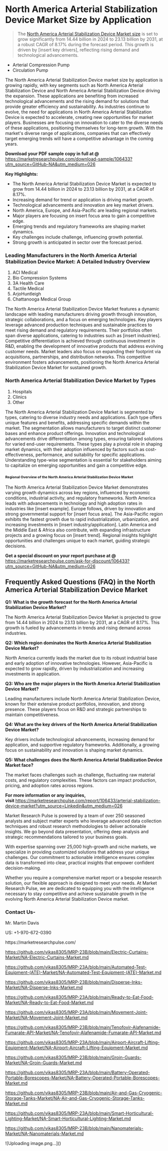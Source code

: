 <h1>North America Arterial Stabilization Device Market&nbsp;Size by Application</h1><blockquote><p>The <a href="https://marketresearchpulse.com/download-sample/106433?utm_source=GitHub-NA&amp;utm_medium=026">North America Arterial Stabilization Device Market size</a> is set to grow significantly from 14.44 billion in 2024 to 23.13 billion by 2031, at a robust CAGR of 8.17% during the forecast period. This growth is driven by [insert key drivers], reflecting rising demand and technological advancements.</p></blockquote><ul><li>Arterial Compression Pump<li> Circulation Pump</li></ul><p>The North America Arterial Stabilization Device market size by application is growing rapidly, with key segments such as North America Arterial Stabilization Device and North America Arterial Stabilization Device driving the expansion. These applications are benefiting from increased technological advancements and the rising demand for solutions that provide greater efficiency and sustainability. As industries continue to evolve, the need for applications in North America Arterial Stabilization Device is expected to accelerate, creating new opportunities for market players. Businesses are focusing on innovation to cater to the diverse needs of these applications, positioning themselves for long-term growth. With the market's diverse range of applications, companies that can effectively target emerging trends will have a competitive advantage in the coming years.</p><p><strong>Download your PDF sample copy in full at @ </strong><a href="https://marketresearchpulse.com/download-sample/106433?utm_source=GitHub-NA&amp;utm_medium=026">https://marketresearchpulse.com/download-sample/106433?utm_source=GitHub-NA&amp;utm_medium=026</a></p><p><strong>Key Highlights: </strong></p><ul><li>The North America Arterial Stabilization Device Market is expected to grow from 14.44 billion in 2024 to 23.13 billion by 2031, at a CAGR of 8.17%.</li><li>Increasing demand for trend or application is driving market growth.</li><li>Technological advancements and innovation are key market drivers.</li><li>North America, Europe, and Asia-Pacific are leading regional markets.</li><li>Major players are focusing on insert focus area to gain a competitive edge.</li><li>Emerging trends and regulatory frameworks are shaping market dynamics.</li><li>Key challenges include challenge, influencing growth potential.</li><li>Strong growth is anticipated in sector over the forecast period.</li></ul><h3>Leading Manufacturers in the North America Arterial Stabilization Device Market: A Detailed Industry Overview</h3><ol><li>ACI Medical</li><li>Bio Compression Systems</li><li>3A Health Care</li><li>Tactile Medical</li><li>ArjoHuntleigh</li><li>Chattanooga Medical Group</li></ol><div class="flex max-w-full flex-col flex-grow"><div class="min-h-8 text-message flex w-full flex-col items-end gap-2 whitespace-normal break-words [.text-message+&amp;]:mt-5" dir="auto" data-message-author-role="assistant" data-message-id="fd8432e4-4910-450d-b182-61b7bfb0a01f" data-message-model-slug="gpt-4o"><div class="flex w-full flex-col gap-1 empty:hidden first:pt-[3px]"><div class="markdown prose w-full break-words dark:prose-invert light"><p>The North America Arterial Stabilization Device Market features a dynamic landscape with leading manufacturers driving growth through innovation, strategic collaborations, and a focus on emerging technologies. Key players leverage advanced production techniques and sustainable practices to meet rising demand and regulatory requirements. Their portfolios often span diverse applications, catering to industries such as [insert industries]. Competitive differentiation is achieved through continuous investment in R&amp;D, enabling the development of innovative products that address evolving customer needs. Market leaders also focus on expanding their footprint via acquisitions, partnerships, and distribution networks. This competitive environment fosters advancements, positioning the North America Arterial Stabilization Device Market for sustained growth.</p></div></div></div></div><h3>North America Arterial Stabilization Device Market by Types</h3><ol><li>Hospitals<li> Clinics<li> Other</li></ol><div class="flex max-w-full flex-col flex-grow"><div class="min-h-8 text-message flex w-full flex-col items-end gap-2 whitespace-normal break-words [.text-message+&amp;]:mt-5" dir="auto" data-message-author-role="assistant" data-message-id="084470be-0bb7-4664-bddf-5156b4f41249" data-message-model-slug="gpt-4o-mini"><div class="flex w-full flex-col gap-1 empty:hidden first:pt-[3px]"><div class="markdown prose w-full break-words dark:prose-invert light"><p>The North America Arterial Stabilization Device Market is segmented by types, catering to diverse industry needs and applications. Each type offers unique features and benefits, addressing specific demands within the market. The segmentation allows manufacturers to target distinct customer bases and enhance product offerings. Innovation and technological advancements drive differentiation among types, ensuring tailored solutions for varied end-user requirements. These types play a pivotal role in shaping market dynamics, with their adoption influenced by factors such as cost-effectiveness, performance, and suitability for specific applications. Understanding type-wise segmentation is essential for stakeholders aiming to capitalize on emerging opportunities and gain a competitive edge.</p></div></div></div></div><h3><span style="font-size: 11px;">Regional Overview of the North America Arterial Stabilization Device Market</span></h3><div class="flex max-w-full flex-col flex-grow"><div class="min-h-8 text-message flex w-full flex-col items-end gap-2 whitespace-normal break-words [.text-message+&amp;]:mt-5" dir="auto" data-message-author-role="assistant" data-message-id="e9038762-ce64-4e30-91c9-9bd413514231" data-message-model-slug="gpt-4o-mini"><div class="flex w-full flex-col gap-1 empty:hidden first:pt-[3px]"><div class="markdown prose w-full break-words dark:prose-invert light"><p>The North America Arterial Stabilization Device Market demonstrates varying growth dynamics across key regions, influenced by economic conditions, industrial activity, and regulatory frameworks. North America leads with advancements in technology and high adoption rates in industries like [insert example]. Europe follows, driven by innovation and strong governmental support for [insert focus area]. The Asia-Pacific region exhibits the fastest growth due to rapid industrialization, urbanization, and increasing investments in [insert industry/application]. Latin America and the Middle East &amp; Africa also contribute, with expanding infrastructure projects and a growing focus on [insert trend]. Regional insights highlight opportunities and challenges unique to each market, guiding strategic decisions.</p></div></div></div></div><p><strong>Get a special discount on your report purchase at @ </strong><a href="https://marketresearchpulse.com/ask-for-discount/106433?utm_source=GitHub-NA&amp;utm_medium=026">https://marketresearchpulse.com/ask-for-discount/106433?utm_source=GitHub-NA&amp;utm_medium=026</a></p><h2>Frequently Asked Questions (FAQ) in the North America Arterial Stabilization Device Market</h2><p><strong>Q1: What is the growth forecast for the North America Arterial Stabilization Device Market?</strong></p><p>The North America Arterial Stabilization Device Market is projected to grow from 14.44 billion in 2024 to 23.13 billion by 2031, at a CAGR of 8.17%. This growth is fueled by advancements in trends and rising demand across industries.</p><p><strong>Q2: Which region dominates the North America Arterial Stabilization Device Market?</strong></p><p>North America currently leads the market due to its robust industrial base and early adoption of innovative technologies. However, Asia-Pacific is expected to grow rapidly, driven by industrialization and increasing investments in application.</p><p><strong>Q3: Who are the major players in the North America Arterial Stabilization Device Market?</strong></p><p>Leading manufacturers include North America Arterial Stabilization Device, known for their extensive product portfolios, innovation, and strong presence. These players focus on R&amp;D and strategic partnerships to maintain competitiveness.</p><p><strong>Q4: What are the key drivers of the North America Arterial Stabilization Device Market?</strong></p><p>Key drivers include technological advancements, increasing demand for application, and supportive regulatory frameworks. Additionally, a growing focus on sustainability and innovation is shaping market dynamics.</p><p><strong>Q5: What challenges does the North America Arterial Stabilization Device Market face?</strong></p><p>The market faces challenges such as challenge, fluctuating raw material costs, and regulatory complexities. These factors can impact production, pricing, and adoption rates across regions.</p><p><strong>For more information or any inquiries, visit&nbsp;</strong><a href="https://marketresearchpulse.com/report/106433/arterial-stabilization-device-market?utm_source=Linkedin&utm_medium=026">https://marketresearchpulse.com/report/106433/arterial-stabilization-device-market?utm_source=Linkedin&utm_medium=026</a></p><p>Market Research Pulse is powered by a team of over 250 seasoned analysts and subject matter experts who leverage advanced data collection techniques and robust research methodologies to deliver actionable insights. We go beyond data presentation, offering deep analysis and strategic recommendations tailored to your business goals.</p><p>With expertise spanning over 25,000 high-growth and niche markets, we specialize in providing customized solutions that address your unique challenges. Our commitment to actionable intelligence ensures complex data is transformed into clear, practical insights that empower confident decision-making.</p><p>Whether you require a comprehensive market report or a bespoke research solution, our flexible approach is designed to meet your needs. At Market Research Pulse, we are dedicated to equipping you with the intelligence necessary to stay competitive and achieve sustainable growth in the evolving North America Arterial Stabilization Device market.</p><h3><strong>Contact Us-</strong></h3><p>Mr. Martin Davis</p><p>US: +1-970-672-0390</p><p>https://marketresearchpulse.com/</p><p><a href="https://github.com/vikas8305/MRP-23B/blob/main/Electric-Curtains-Market/NA-Electric-Curtains-Market.md">https://github.com/vikas8305/MRP-23B/blob/main/Electric-Curtains-Market/NA-Electric-Curtains-Market.md</a></p><p><a href="https://github.com/vikas8305/MRP-23A/blob/main/Automated-Test-Equipment-(ATE)-Market/NA-Automated-Test-Equipment-(ATE)-Market.md">https://github.com/vikas8305/MRP-23A/blob/main/Automated-Test-Equipment-(ATE)-Market/NA-Automated-Test-Equipment-(ATE)-Market.md</a></p><p><a href="https://github.com/vikas8305/MRP-23B/blob/main/Disperse-Inks-Market/NA-Disperse-Inks-Market.md">https://github.com/vikas8305/MRP-23B/blob/main/Disperse-Inks-Market/NA-Disperse-Inks-Market.md</a></p><p><a href="https://github.com/vikas8305/MRP-23A/blob/main/Ready-to-Eat-Food-Market/NA-Ready-to-Eat-Food-Market.md">https://github.com/vikas8305/MRP-23A/blob/main/Ready-to-Eat-Food-Market/NA-Ready-to-Eat-Food-Market.md</a></p><p><a href="https://github.com/vikas8305/MRP-23A/blob/main/Movement-Joint-Market/NA-Movement-Joint-Market.md">https://github.com/vikas8305/MRP-23A/blob/main/Movement-Joint-Market/NA-Movement-Joint-Market.md</a></p><p><a href="https://github.com/vikas8305/MRP-23B/blob/main/Tenofovir-Alafenamide-Fumarate-API-Market/NA-Tenofovir-Alafenamide-Fumarate-API-Market.md">https://github.com/vikas8305/MRP-23B/blob/main/Tenofovir-Alafenamide-Fumarate-API-Market/NA-Tenofovir-Alafenamide-Fumarate-API-Market.md</a></p><p><a href="https://github.com/vikas8305/MRP-23A/blob/main/Airport-Aircraft-Lifting-Equipment-Market/NA-Airport-Aircraft-Lifting-Equipment-Market.md">https://github.com/vikas8305/MRP-23A/blob/main/Airport-Aircraft-Lifting-Equipment-Market/NA-Airport-Aircraft-Lifting-Equipment-Market.md</a></p><p><a href="https://github.com/vikas8305/MRP-23B/blob/main/Groin-Guards-Market/NA-Groin-Guards-Market.md">https://github.com/vikas8305/MRP-23B/blob/main/Groin-Guards-Market/NA-Groin-Guards-Market.md</a></p><p><a href="https://github.com/vikas8305/MRP-23A/blob/main/Battery-Operated-Portable-Borescopes-Market/NA-Battery-Operated-Portable-Borescopes-Market.md">https://github.com/vikas8305/MRP-23A/blob/main/Battery-Operated-Portable-Borescopes-Market/NA-Battery-Operated-Portable-Borescopes-Market.md</a></p><p><a href="https://github.com/vikas8305/MRP-23B/blob/main/Air-and-Gas-Cryogenic-Storage-Tanks-Market/NA-Air-and-Gas-Cryogenic-Storage-Tanks-Market.md">https://github.com/vikas8305/MRP-23B/blob/main/Air-and-Gas-Cryogenic-Storage-Tanks-Market/NA-Air-and-Gas-Cryogenic-Storage-Tanks-Market.md</a></p><p><a href="https://github.com/vikas8305/MRP-23A/blob/main/Smart-Horticultural-Lighting-Market/NA-Smart-Horticultural-Lighting-Market.md">https://github.com/vikas8305/MRP-23A/blob/main/Smart-Horticultural-Lighting-Market/NA-Smart-Horticultural-Lighting-Market.md</a></p><p><a href="https://github.com/vikas8305/MRP-23B/blob/main/Nanomaterials-Market/NA-Nanomaterials-Market.md">https://github.com/vikas8305/MRP-23B/blob/main/Nanomaterials-Market/NA-Nanomaterials-Market.md</a></p>
![Uploading image.png…]()
